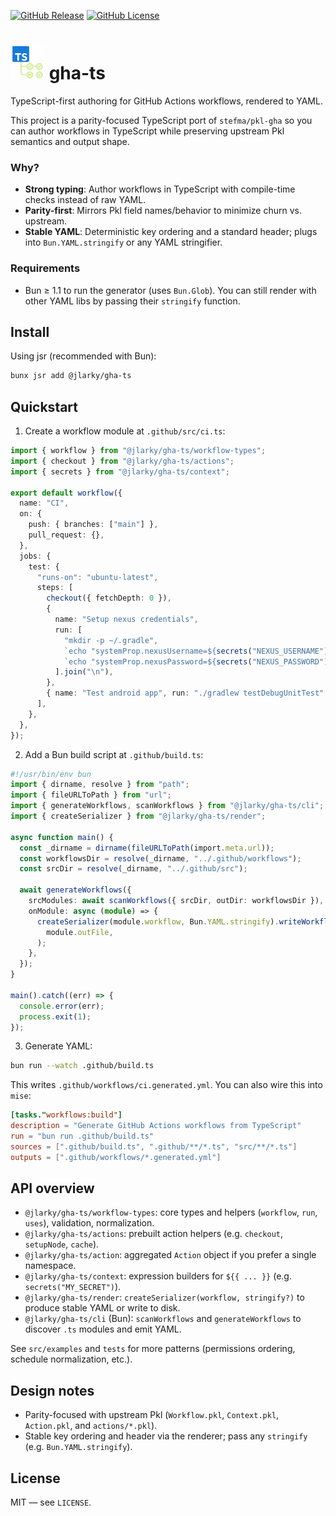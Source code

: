 [![GitHub Release](https://img.shields.io/github/v/release/JLarky/gha-ts?include_prereleases)](https://github.com/JLarky/gha-ts/releases/latest)
[![GitHub License](https://img.shields.io/github/license/JLarky/gha-ts)](https://github.com/JLarky/gha-ts/blob/main/LICENSE)

# <img src="icon.png" alt="gha-ts" width="55"/> gha-ts

TypeScript-first authoring for GitHub Actions workflows, rendered to YAML.

This project is a parity-focused TypeScript port of `stefma/pkl-gha` so you can author workflows in TypeScript while preserving upstream Pkl semantics and output shape.

### Why?

- **Strong typing**: Author workflows in TypeScript with compile-time checks instead of raw YAML.
- **Parity-first**: Mirrors Pkl field names/behavior to minimize churn vs. upstream.
- **Stable YAML**: Deterministic key ordering and a standard header; plugs into `Bun.YAML.stringify` or any YAML stringifier.

### Requirements

- Bun ≥ 1.1 to run the generator (uses `Bun.Glob`). You can still render with other YAML libs by passing their `stringify` function.

## Install

Using jsr (recommended with Bun):

```bash
bunx jsr add @jlarky/gha-ts
```

## Quickstart

1) Create a workflow module at `.github/src/ci.ts`:

```ts
import { workflow } from "@jlarky/gha-ts/workflow-types";
import { checkout } from "@jlarky/gha-ts/actions";
import { secrets } from "@jlarky/gha-ts/context";

export default workflow({
  name: "CI",
  on: {
    push: { branches: ["main"] },
    pull_request: {},
  },
  jobs: {
    test: {
      "runs-on": "ubuntu-latest",
      steps: [
        checkout({ fetchDepth: 0 }),
        {
          name: "Setup nexus credentials",
          run: [
            "mkdir -p ~/.gradle",
            `echo "systemProp.nexusUsername=${secrets("NEXUS_USERNAME")}" >> ~/.gradle/gradle.properties`,
            `echo "systemProp.nexusPassword=${secrets("NEXUS_PASSWORD")}" >> ~/.gradle/gradle.properties`,
          ].join("\n"),
        },
        { name: "Test android app", run: "./gradlew testDebugUnitTest" },
      ],
    },
  },
});
```

2) Add a Bun build script at `.github/build.ts`:

```ts
#!/usr/bin/env bun
import { dirname, resolve } from "path";
import { fileURLToPath } from "url";
import { generateWorkflows, scanWorkflows } from "@jlarky/gha-ts/cli";
import { createSerializer } from "@jlarky/gha-ts/render";

async function main() {
  const _dirname = dirname(fileURLToPath(import.meta.url));
  const workflowsDir = resolve(_dirname, "../.github/workflows");
  const srcDir = resolve(_dirname, "../.github/src");

  await generateWorkflows({
    srcModules: await scanWorkflows({ srcDir, outDir: workflowsDir }),
    onModule: async (module) => {
      createSerializer(module.workflow, Bun.YAML.stringify).writeWorkflow(
        module.outFile,
      );
    },
  });
}

main().catch((err) => {
  console.error(err);
  process.exit(1);
});
```

3) Generate YAML:

```bash
bun run --watch .github/build.ts
```

This writes `.github/workflows/ci.generated.yml`. You can also wire this into `mise`:

```toml
[tasks."workflows:build"]
description = "Generate GitHub Actions workflows from TypeScript"
run = "bun run .github/build.ts"
sources = [".github/build.ts", ".github/**/*.ts", "src/**/*.ts"]
outputs = [".github/workflows/*.generated.yml"]
```

## API overview

- `@jlarky/gha-ts/workflow-types`: core types and helpers (`workflow`, `run`, `uses`), validation, normalization.
- `@jlarky/gha-ts/actions`: prebuilt action helpers (e.g. `checkout`, `setupNode`, `cache`).
- `@jlarky/gha-ts/action`: aggregated `Action` object if you prefer a single namespace.
- `@jlarky/gha-ts/context`: expression builders for `${{ ... }}` (e.g. `secrets("MY_SECRET")`).
- `@jlarky/gha-ts/render`: `createSerializer(workflow, stringify?)` to produce stable YAML or write to disk.
- `@jlarky/gha-ts/cli` (Bun): `scanWorkflows` and `generateWorkflows` to discover `.ts` modules and emit YAML.

See `src/examples` and `tests` for more patterns (permissions ordering, schedule normalization, etc.).

## Design notes

- Parity-focused with upstream Pkl (`Workflow.pkl`, `Context.pkl`, `Action.pkl`, and `actions/*.pkl`).
- Stable key ordering and header via the renderer; pass any `stringify` (e.g. `Bun.YAML.stringify`).

## License

MIT — see `LICENSE`.
